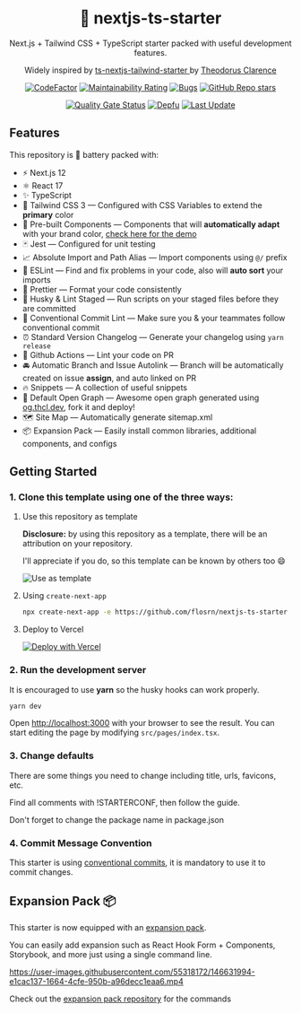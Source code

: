 <div align="center">
  <h1>🚀 nextjs-ts-starter</h1>
  <p>Next.js + Tailwind CSS + TypeScript starter packed with useful development features.</p>
  <p>Widely inspired by <a href="https://github.
com/theodorusclarence/ts-nextjs-tailwind-starter">ts-nextjs-tailwind-starter
</a> by <a href="https://theodorusclarence.com">Theodorus 
Clarence</a></p>

[![CodeFactor](https://www.codefactor.io/repository/github/flosrn/nextjs-ts-starter/badge)](https://www.codefactor.io/repository/github/flosrn/nextjs-ts-starter)
[![Maintainability Rating](https://sonarcloud.io/api/project_badges/measure?project=flosrn_nextjs-ts-starter&metric=sqale_rating)](https://sonarcloud.io/dashboard?id=flosrn_nextjs-ts-starter)
[![Bugs](https://sonarcloud.io/api/project_badges/measure?project=flosrn_nextjs-ts-starter&metric=bugs)](https://sonarcloud.io/dashboard?id=flosrn_nextjs-ts-starter)
[![GitHub Repo stars](https://img.shields.io/github/stars/flosrn/nextjs-ts-starter)](https://github.com/flosrn/nextjs-ts-starter/stargazers)

[![Quality Gate Status](https://sonarcloud.io/api/project_badges/measure?project=flosrn_nextjs-ts-starter&metric=alert_status)](https://sonarcloud.io/summary/new_code?id=flosrn_nextjs-ts-starter)
[![Depfu](https://badges.depfu.com/badges/6e20d2307eab6a5bcf3471f17401968a/count.svg)](https://depfu.com/github/flosrn/nextjs-ts-starter?project_id=33576)
[![Last Update](https://img.shields.io/badge/deps%20update-every%20sunday-blue.svg)](https://shields.io/)

</div>

## Features

This repository is 🔋 battery packed with:

- ⚡️ Next.js 12
- ⚛️ React 17
- ✨ TypeScript
- 💨 Tailwind CSS 3 — Configured with CSS Variables to extend the **primary** color
- 💎 Pre-built Components — Components that will **automatically adapt** with your brand color, [check here for the demo](https://nextjs-ts-starter-flosrn.vercel.app/components)
- 🃏 Jest — Configured for unit testing
- 📈 Absolute Import and Path Alias — Import components using `@/` prefix
- 📏 ESLint — Find and fix problems in your code, also will **auto sort** your imports
- 💖 Prettier — Format your code consistently
- 🐶 Husky & Lint Staged — Run scripts on your staged files before they are committed
- 🤖 Conventional Commit Lint — Make sure you & your teammates follow conventional commit
- ⏰ Standard Version Changelog — Generate your changelog using `yarn release`
- 👷 Github Actions — Lint your code on PR
- 🚘 Automatic Branch and Issue Autolink — Branch will be automatically created on issue **assign**, and auto linked on PR
- 🔥 Snippets — A collection of useful snippets
- 👀 Default Open Graph — Awesome open graph generated using [og.thcl.dev](https://github.com/theodorusclarence/og), fork it and deploy!
- 🗺 Site Map — Automatically generate sitemap.xml
- 📦 Expansion Pack — Easily install common libraries, additional components, and configs

## Getting Started

### 1. Clone this template using one of the three ways:

1. Use this repository as template

   **Disclosure:** by using this repository as a template, there will be an attribution on your repository.

   I'll appreciate if you do, so this template can be known by others too 😄

   ![Use as template](https://user-images.githubusercontent.com/55318172/129183039-1a61e68d-dd90-4548-9489-7b3ccbb35810.png)

2. Using `create-next-app`

   ```bash
   npx create-next-app -e https://github.com/flosrn/nextjs-ts-starter project-name
   ```

3. Deploy to Vercel

   [![Deploy with Vercel](https://vercel.com/button)]()

### 2. Run the development server

It is encouraged to use **yarn** so the husky hooks can work properly.

```bash
yarn dev
```

Open [http://localhost:3000](http://localhost:3000) with your browser to see the result. You can start editing the page by modifying `src/pages/index.tsx`.

### 3. Change defaults

There are some things you need to change including title, urls, favicons, etc.

Find all comments with !STARTERCONF, then follow the guide.

Don't forget to change the package name in package.json

### 4. Commit Message Convention

This starter is using [conventional commits](https://www.conventionalcommits.org/en/v1.0.0/), it is mandatory to use it to commit changes.

## Expansion Pack 📦

This starter is now equipped with an [expansion pack](https://github.com/flosrn/expansion-pack).

You can easily add expansion such as React Hook Form + Components, Storybook, and more just using a single command line.

https://user-images.githubusercontent.com/55318172/146631994-e1cac137-1664-4cfe-950b-a96decc1eaa6.mp4

Check out the [expansion pack repository](https://github.com/flosrn/expansion-pack) for the commands
